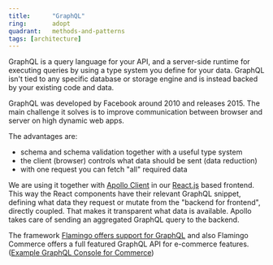 ```yaml
---
title:      "GraphQL"
ring:       adopt
quadrant:   methods-and-patterns
tags: [architecture]
---
```


GraphQL is a query language for your API, and a server-side runtime for executing queries by using a type system you define for your data.
GraphQL isn't tied to any specific database or storage engine and is instead backed by your existing code and data.

GraphQL was developed by Facebook around 2010 and releases 2015. 
The main challenge it solves is to improve communication between browser and server on high dynamic web apps.

The advantages are:
* schema and schema validation together with a useful type system
* the client (browser) controls what data should be sent (data reduction)
* with one request you can fetch "all" required data

We are using it together with [Apollo Client](/tools/apollo-client.html) in our [React.js](/languages-and-frameworks/react.html) based frontend.
This way the React components have their relevant GraphQL snippet, defining what data they request or mutate from the "backend for frontend", directly coupled. 
That makes it transparent what data is available. Apollo takes care of sending an aggregated GraphQL query to the backend.

The framework [Flamingo offers support for GraphQL](https://docs.flamingo.me/3.%20Flamingo%20Modules/graphql.html) and also Flamingo Commerce offers a full featured GraphQL API for e-commerce features. ([Example GraphQL Console for Commerce](https://demoshop.flamingo.me/en/graphql-console))